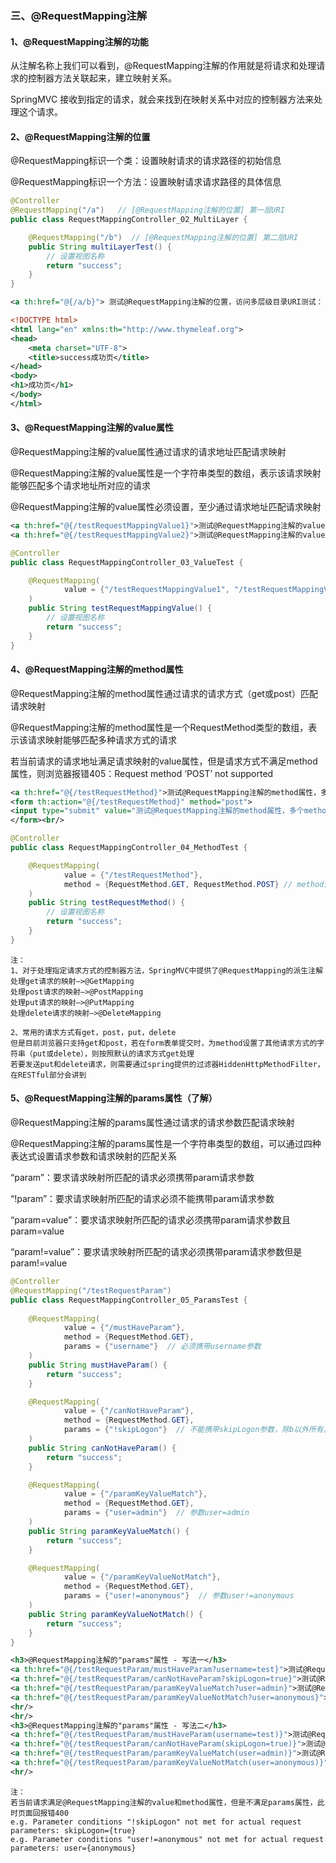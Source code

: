### 三、@RequestMapping注解
#### 1、@RequestMapping注解的功能
从注解名称上我们可以看到，@RequestMapping注解的作用就是将请求和处理请求的控制器方法关联起来，建立映射关系。

SpringMVC 接收到指定的请求，就会来找到在映射关系中对应的控制器方法来处理这个请求。

#### 2、@RequestMapping注解的位置
@RequestMapping标识一个类：设置映射请求的请求路径的初始信息

@RequestMapping标识一个方法：设置映射请求请求路径的具体信息
```java
@Controller
@RequestMapping("/a")   // [@RequestMapping注解的位置] 第一层URI
public class RequestMappingController_02_MultiLayer {

    @RequestMapping("/b")  // [@RequestMapping注解的位置] 第二层URI
    public String multiLayerTest() {
        // 设置视图名称
        return "success";
    }
}
```
```xml
<a th:href="@{/a/b}"> 测试@RequestMapping注解的位置，访问多层级目录URI测试： "/a/b" --> success.html</a><br/>
```
```xml
<!DOCTYPE html>
<html lang="en" xmlns:th="http://www.thymeleaf.org">
<head>
    <meta charset="UTF-8">
    <title>success成功页</title>
</head>
<body>
<h1>成功页</h1>
</body>
</html>
```

#### 3、@RequestMapping注解的value属性
@RequestMapping注解的value属性通过请求的请求地址匹配请求映射

@RequestMapping注解的value属性是一个字符串类型的数组，表示该请求映射能够匹配多个请求地址所对应的请求

@RequestMapping注解的value属性必须设置，至少通过请求地址匹配请求映射
```xml
<a th:href="@{/testRequestMappingValue1}">测试@RequestMapping注解的value属性，多个value值1： "/testRequestMappingValue1" --> success.html</a><br/>
<a th:href="@{/testRequestMappingValue2}">测试@RequestMapping注解的value属性，多个value值2： "/testRequestMappingValue2" --> success.html</a><br/>
```
```java
@Controller
public class RequestMappingController_03_ValueTest {

    @RequestMapping(
            value = {"/testRequestMappingValue1", "/testRequestMappingValue2"}  // 多个value值匹配
    )
    public String testRequestMappingValue() {
        // 设置视图名称
        return "success";
    }
}
```

#### 4、@RequestMapping注解的method属性
@RequestMapping注解的method属性通过请求的请求方式（get或post）匹配请求映射

@RequestMapping注解的method属性是一个RequestMethod类型的数组，表示该请求映射能够匹配多种请求方式的请求

若当前请求的请求地址满足请求映射的value属性，但是请求方式不满足method属性，则浏览器报错405：Request method ‘POST’ not supported
```xml
<a th:href="@{/testRequestMethod}">测试@RequestMapping注解的method属性，多个method值1 GET： "/testRequestMethod，GET" --> success.html</a><br/>
<form th:action="@{/testRequestMethod}" method="post">
<input type="submit" value="测试@RequestMapping注解的method属性，多个method值2：POST: '/testRequestMethod，POST' --> success.html">
</form><br/>
```
```java
@Controller
public class RequestMappingController_04_MethodTest {

    @RequestMapping(
            value = {"/testRequestMethod"},
            method = {RequestMethod.GET, RequestMethod.POST} // method值也可以同时存在多个匹配，默认不设置则支持所有METHOD
    )
    public String testRequestMethod() {
        // 设置视图名称
        return "success";
    }
}
```
```plain/text
注：
1、对于处理指定请求方式的控制器方法，SpringMVC中提供了@RequestMapping的派生注解
处理get请求的映射–>@GetMapping
处理post请求的映射–>@PostMapping
处理put请求的映射–>@PutMapping
处理delete请求的映射–>@DeleteMapping

2、常用的请求方式有get，post，put，delete
但是目前浏览器只支持get和post，若在form表单提交时，为method设置了其他请求方式的字符串（put或delete），则按照默认的请求方式get处理
若要发送put和delete请求，则需要通过spring提供的过滤器HiddenHttpMethodFilter，在RESTful部分会讲到
```

#### 5、@RequestMapping注解的params属性（了解）
@RequestMapping注解的params属性通过请求的请求参数匹配请求映射

@RequestMapping注解的params属性是一个字符串类型的数组，可以通过四种表达式设置请求参数和请求映射的匹配关系

“param”：要求请求映射所匹配的请求必须携带param请求参数

“!param”：要求请求映射所匹配的请求必须不能携带param请求参数

“param=value”：要求请求映射所匹配的请求必须携带param请求参数且param=value

“param!=value”：要求请求映射所匹配的请求必须携带param请求参数但是param!=value

```java
@Controller
@RequestMapping("/testRequestParam")
public class RequestMappingController_05_ParamsTest {
    
    @RequestMapping(
            value = {"/mustHaveParam"},
            method = {RequestMethod.GET},
            params = {"username"}  // 必须携带username参数
    )
    public String mustHaveParam() {
        return "success";
    }

    @RequestMapping(
            value = {"/canNotHaveParam"},
            method = {RequestMethod.GET},
            params = {"!skipLogon"}  // 不能携带skipLogon参数，除b以外所有其他参数都再匹配规则
    )
    public String canNotHaveParam() {
        return "success";
    }

    @RequestMapping(
            value = {"/paramKeyValueMatch"},
            method = {RequestMethod.GET},
            params = {"user=admin"}  // 参数user=admin
    )
    public String paramKeyValueMatch() {
        return "success";
    }

    @RequestMapping(
            value = {"/paramKeyValueNotMatch"},
            method = {RequestMethod.GET},
            params = {"user!=anonymous"}  // 参数user!=anonymous
    )
    public String paramKeyValueNotMatch() {
        return "success";
    }
}
```
```xml
<h3>@RequestMapping注解的"params"属性 - 写法一</h3>
<a th:href="@{/testRequestParam/mustHaveParam?username=test}">测试@RequestMapping注解的params属性，“param”：必须携带param参数： "/testRequestParam/mustHaveParam?username=test" --> success.html</a><br/>
<a th:href="@{/testRequestParam/canNotHaveParam?skipLogon=true}">测试@RequestMapping注解的params属性，“!param”：不能携带param参数： "/testRequestParam/canNotHaveParam?skipLogon=true" --> success.html(⚠️❌）</a><br/>
<a th:href="@{/testRequestParam/paramKeyValueMatch?user=admin}">测试@RequestMapping注解的params属性，“param=value”：必须携带param请求参数且param=value： "/testRequestParam/paramKeyValueMatch?user=admin" --> success.html</a><br/>
<a th:href="@{/testRequestParam/paramKeyValueNotMatch?user=anonymous}">测试@RequestMapping注解的params属性，“param!=value”：必须携带param请求参数但是param!=value： "/testRequestParam/paramKeyValueNotMatch?user=anonymous" --> success.html(⚠️❌）</a><br/>
<hr/>
<hr/>
<h3>@RequestMapping注解的"params"属性 - 写法二</h3>
<a th:href="@{/testRequestParam/mustHaveParam(username=test)}">测试@RequestMapping注解的params属性，“param”：必须携带param参数： "/testRequestParam/mustHaveParam?username=test" --> success.html</a><br/>
<a th:href="@{/testRequestParam/canNotHaveParam(skipLogon=true)}">测试@RequestMapping注解的params属性，“!param”：不能携带param参数： "/testRequestParam/canNotHaveParam?skipLogon=true" --> success.html(⚠️❌）</a><br/>
<a th:href="@{/testRequestParam/paramKeyValueMatch(user=admin)}">测试@RequestMapping注解的params属性，“param=value”：必须携带param请求参数且param=value： "/testRequestParam/paramKeyValueMatch?user=admin" --> success.html</a><br/>
<a th:href="@{/testRequestParam/paramKeyValueNotMatch(user=anonymous)}">测试@RequestMapping注解的params属性，“param!=value”：必须携带param请求参数但是param!=value： "/testRequestParam/paramKeyValueNotMatch?user=anonymous" --> success.html(⚠️❌）</a><br/>
<hr/>
```
```plain/text
注：
若当前请求满足@RequestMapping注解的value和method属性，但是不满足params属性，此时页面回报错400
e.g. Parameter conditions "!skipLogon" not met for actual request parameters: skipLogon={true}
e.g. Parameter conditions "user!=anonymous" not met for actual request parameters: user={anonymous}
```

